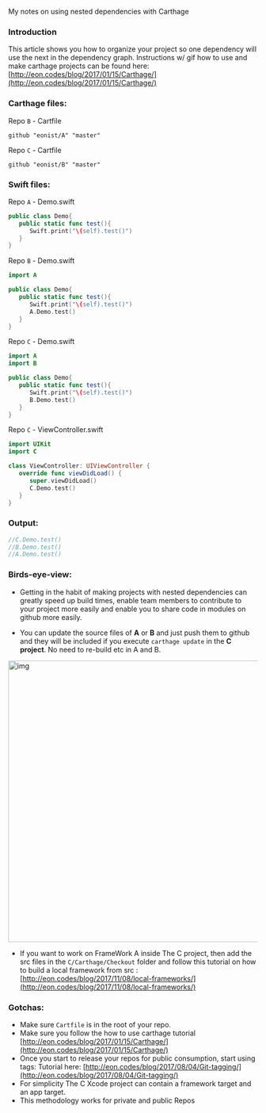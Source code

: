 My notes on using nested dependencies with Carthage<!--more-->

### Introduction
This article shows you how to organize your project so one dependency will use the next in the dependency graph. Instructions w/ gif  how to use and make carthage projects can be found here:  [http://eon.codes/blog/2017/01/15/Carthage/](http://eon.codes/blog/2017/01/15/Carthage/)


### Carthage files:
Repo `B` - Cartfile
```
github "eonist/A" "master"
```
Repo `C` - Cartfile
```
github "eonist/B" "master"
```

### Swift files:
Repo `A` - Demo.swift
```swift
public class Demo{
   public static func test(){
      Swift.print("\(self).test()")
   }
}
```

Repo `B` - Demo.swift
```swift
import A

public class Demo{
   public static func test(){
      Swift.print("\(self).test()")
      A.Demo.test()
   }
}
```

Repo `C` - Demo.swift
```swift
import A
import B

public class Demo{
   public static func test(){
      Swift.print("\(self).test()")
      B.Demo.test()
   }
}
```

Repo `C` - ViewController.swift
```swift
import UIKit
import C

class ViewController: UIViewController {
   override func viewDidLoad() {
      super.viewDidLoad()
      C.Demo.test()
   }
}
```

### Output:
```swift
//C.Demo.test()
//B.Demo.test()
//A.Demo.test()

```

### Birds-eye-view:
- Getting in the habit of making projects with nested dependencies can greatly speed up build times, enable team members to contribute to your project more easily and enable you to share code in modules on github more easily.

- You can update the source files of **A** or **B** and just push them to github and they will be included if you execute `carthage update` in the **C project**. No need to re-build etc in A and B.

<img width="568" alt="img" src="https://rawgit.com/stylekit/img/master/carthagebuilding.gif">

- If you want to work on FrameWork A inside The C project, then add the src files in the `C/Carthage/Checkout`  folder and follow this tutorial on how to build a local framework from src : [http://eon.codes/blog/2017/11/08/local-frameworks/](http://eon.codes/blog/2017/11/08/local-frameworks/)


### Gotchas:
- Make sure `Cartfile` is in the root of your repo.
- Make sure you follow the how to use carthage tutorial [http://eon.codes/blog/2017/01/15/Carthage/](http://eon.codes/blog/2017/01/15/Carthage/)
- Once you start to release your repos for public consumption, start using tags: Tutorial here: [http://eon.codes/blog/2017/08/04/Git-tagging/](http://eon.codes/blog/2017/08/04/Git-tagging/)
- For simplicity The C Xcode project can contain a framework target and an app target.
- This methodology works for private and public Repos
